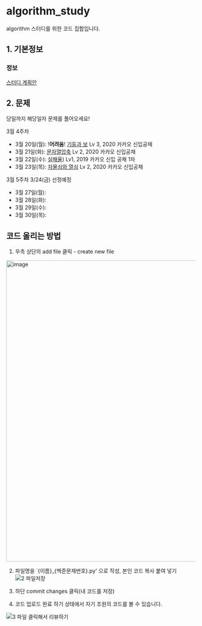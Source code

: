 # algorithm_study
algorithm 스터디를 위한 코드 집합입니다.

## 1. 기본정보

### 정보

[스터디 계획안](https://docs.google.com/document/d/1DNFapNsQCPnBq3JAsf0L8exDErk74UE3jMc3opr7wII/edit)

## 2. 문제

당일까지 해당일자 문제를 풀어오세요! 

3월 4주차
- 3월 20일(월): !**어려움**! [기둥과 보](https://school.programmers.co.kr/learn/courses/30/lessons/60061) Lv 3, 2020 카카오 신입공채  
- 3월 21일(화): [문자열압축](https://school.programmers.co.kr/learn/courses/30/lessons/60057) Lv 2, 2020 카카오 신입공채
- 3월 22일(수): [실패율](https://school.programmers.co.kr/learn/courses/30/lessons/42889)) Lv1, 2019 카카오 신입 공채 1차
- 3월 23일(목): [자물쇠와 열쇠](https://school.programmers.co.kr/learn/courses/30/lessons/60059) Lv 2, 2020 카카오 신입공채


3월 5주차 3/24(금) 선정예정
- 3월 27일(월):
- 3월 28일(화):
- 3월 29일(수):
- 3월 30일(목):

## 코드 올리는 방법

1. 우측 상단의 add file 클릭 - create new file

<img width="800" alt="image" src="https://user-images.githubusercontent.com/39439424/225250450-877c3ca9-5102-4824-974e-872cf69c12fb.png">

2. 파일명을 `{이름}_{백준문제번호}.py' 으로 작성, 본인 코드 복사 붙여 넣기
![2 파일저장](https://user-images.githubusercontent.com/39439424/225705907-9663d485-0ec0-4390-b7ba-4ddbfb55b1a6.JPG)

3. 하단 commit changes 클릭(내 코드를 저장)

4. 코드 업로드 완료
하기 상태에서 자기 조원의 코드를 볼 수 있습니다.

![3  파일 클릭해서 리뷰하기](https://user-images.githubusercontent.com/39439424/225705954-154af5f7-ea43-48e6-af89-7b6b3d5a093a.JPG)


